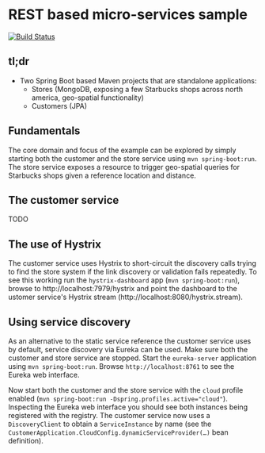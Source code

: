 # REST based micro-services sample

[![Build Status](https://travis-ci.org/olivergierke/rest-microservices.svg?branch=master)](https://travis-ci.org/olivergierke/rest-microservices)

## tl;dr

- Two Spring Boot based Maven projects that are standalone applications:
  - Stores (MongoDB, exposing a few Starbucks shops across north america, geo-spatial functionality)
  - Customers (JPA)

## Fundamentals

The core domain and focus of the example can be explored by simply starting both the customer and the
store service using `mvn spring-boot:run`. The store service exposes a resource to trigger geo-spatial
queries for Starbucks shops given a reference location and distance.

## The customer service

TODO

## The use of Hystrix

The customer service uses Hystrix to short-circuit the discovery calls trying to find the store system
if the link discovery or validation fails repeatedly. To see this working run the `hystrix-dashboard`
app (`mvn spring-boot:run`), browse to http://localhost:7979/hystrix and point the dashboard to the 
ustomer service's Hystrix stream (http://localhost:8080/hystrix.stream).

## Using service discovery

As an alternative to the static service reference the customer service uses by default, service discovery
via Eureka can be used. Make sure both the customer and store service are stopped. Start the `eureka-server`
application using `mvn spring-boot:run`. Browse `http://localhost:8761` to see the Eureka web interface.

Now start both the customer and the store service with the `cloud` profile enabled
(`mvn spring-boot:run -Dspring.profiles.active="cloud"`). Inspecting the Eureka web interface you should
see both instances being registered with the registry. The customer service now uses a `DiscoveryClient`
to obtain a `ServiceInstance` by name (see the `CustomerApplication.CloudConfig.dynamicServiceProvider(…)`
bean definition).
